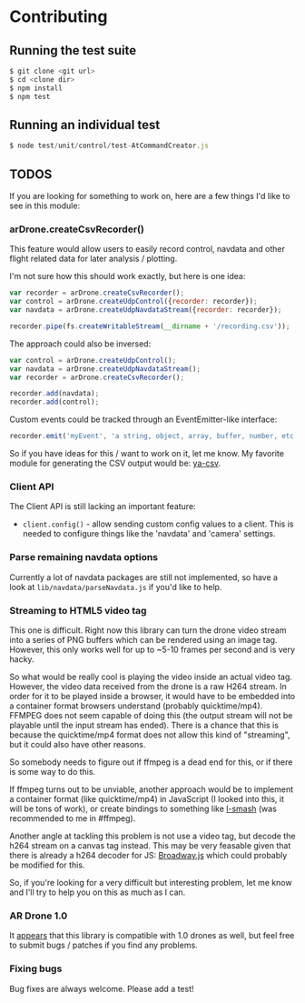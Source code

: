 # Contributing

## Running the test suite

```js
$ git clone <git url>
$ cd <clone dir>
$ npm install
$ npm test
```

## Running an individual test

```js
$ node test/unit/control/test-AtCommandCreator.js
```

## TODOS

If you are looking for something to work on, here are a few things I'd like to
see in this module:

### arDrone.createCsvRecorder()

This feature would allow users to easily record control, navdata and other
flight related data for later analysis / plotting.

I'm not sure how this should work exactly, but here is one idea:

```js
var recorder = arDrone.createCsvRecorder();
var control = arDrone.createUdpControl({recorder: recorder});
var navdata = arDrone.createUdpNavdataStream({recorder: recorder});

recorder.pipe(fs.createWritableStream(__dirname + '/recording.csv'));
```

The approach could also be inversed:

```js
var control = arDrone.createUdpControl();
var navdata = arDrone.createUdpNavdataStream();
var recorder = arDrone.createCsvRecorder();

recorder.add(navdata);
recorder.add(control);
```

Custom events could be tracked through an EventEmitter-like interface:

```js
recorder.emit('myEvent', 'a string, object, array, buffer, number, etc.');
```

So if you have ideas for this / want to work on it, let me know. My favorite
module for generating the CSV output would be:
[ya-csv](https://github.com/koles/ya-csv).

### Client API

The Client API is still lacking an important feature:

* `client.config()` - allow sending custom config values to a client. This is
  needed to configure things like the 'navdata' and 'camera' settings.

### Parse remaining navdata options

Currently a lot of navdata packages are still not implemented, so have a look
at `lib/navdata/parseNavdata.js` if you'd like to help.

### Streaming to HTML5 video tag

This one is difficult. Right now this library can turn the drone video stream
into a series of PNG buffers which can be rendered using an image tag. However,
this only works well for up to ~5-10 frames per second and is very hacky.

So what would be really cool is playing the video inside an actual video tag.
However, the video data received from the drone is a raw H264 stream. In order
for it to be played inside a browser, it would have to be embedded into a
container format browsers understand (probably quicktime/mp4). FFMPEG does not
seem capable of doing this (the output stream will not be playable until the input
stream has ended). There is a chance that this is because the quicktime/mp4
format does not allow this kind of "streaming", but it could also have other
reasons.

So somebody needs to figure out if ffmpeg is a dead end for this, or if there
is some way to do this.

If ffmpeg turns out to be unviable, another approach would be to implement
a container format (like quicktime/mp4) in JavaScript (I looked into this,
it will be tons of work), or create bindings to something like
[l-smash](http://code.google.com/p/l-smash/) (was recommended to me in #ffmpeg).

Another angle at tackling this problem is not use a video tag, but decode the
h264 stream on a canvas tag instead. This may be very feasable given that there
is already a h264 decoder for JS: [Broadway.js](https://github.com/mbebenita/Broadway)
which could probably be modified for this.

So, if you're looking for a very difficult but interesting problem, let me know
and I'll try to help you on this as much as I can.

### AR Drone 1.0

It [appears](https://github.com/felixge/node-ar-drone/issues/11#issuecomment-9402270) that this library is compatible with 1.0 drones as well,
but feel free to submit bugs / patches if you find any problems.

### Fixing bugs

Bug fixes are always welcome. Please add a test!
